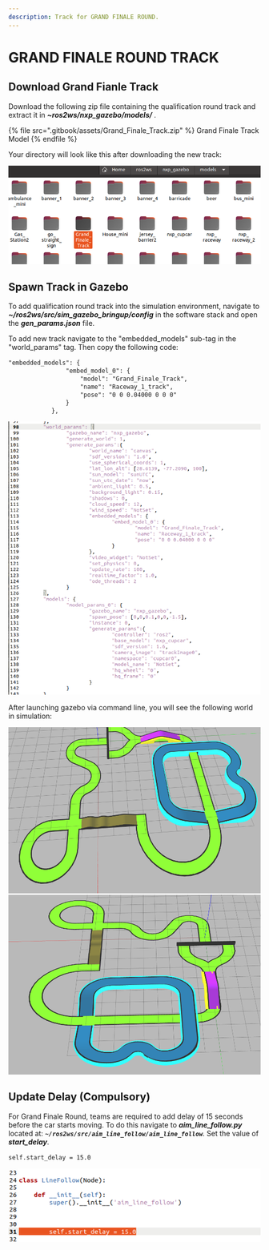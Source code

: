 ```yaml
---
description: Track for GRAND FINALE ROUND.
---
```


# GRAND FINALE ROUND TRACK

## Download Grand Fianle Track

Download the following zip file containing the qualification round track and extract it in _**\~ros2ws/nxp_gazebo/models/**_ .

{% file src=".gitbook/assets/Grand_Finale_Track.zip" %}
Grand Finale Track Model
{% endfile %}

Your directory will look like this after downloading the new track: 

![](<.gitbook/assets/adding_gf_track.png>)


## Spawn Track in Gazebo

To add qualification round track into the simulation environment, navigate to _**\~/ros2ws/src/sim\_gazebo\_bringup/config**_ in the software stack and open the _**gen\_params.json**_ file.

To add new track navigate to the "embedded\_models" sub-tag in the "world\_params" tag. Then copy the following code:

```
"embedded_models": {
				"embed_model_0": {
					"model": "Grand_Finale_Track",
					"name": "Raceway_1_track",
					"pose": "0 0 0.04000 0 0 0"
				}
			},
```
 
![](<.gitbook/assets/code_gf_track.png>)


 After launching gazebo via command line, you will see the following world in simulation:

![](<.gitbook/assets/gf_1.png>)
![](<.gitbook/assets/gf_2.png>)


## Update Delay (Compulsory)

For Grand Finale Round, teams are required to add delay of 15 seconds before the car starts moving.
To do this navigate to _**aim\_line\_follow.py**_ located at: _**`~/ros2ws/src/aim_line_follow/aim_line_follow`**_. Set the value of _**start_delay**_.

```
self.start_delay = 15.0
```

![](<.gitbook/assets/change_aim_follow.png>)
